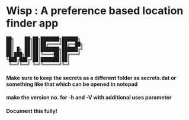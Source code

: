 # Wisp : A preference based location finder app


```
██╗    ██╗██╗███████╗██████╗       
██║    ██║██║██╔════╝██╔══██╗       
██║ █╗ ██║██║███████╗██████╔╝        
██║███╗██║██║╚════██║██╔═══╝       
╚███╔███╔╝██║███████║██║                 
 ╚══╝╚══╝ ╚═╝╚══════╝╚═╝           
```

#### Make sure to keep the secrets as a different folder as secrets.dat or something like that which can be opened in notepad

#### make the version no. for -h and -V with additional uses parameter

#### Document this fully!



